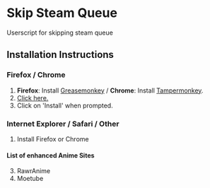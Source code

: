 
Skip Steam Queue
========================
Userscript for skipping steam queue

Installation Instructions
-------------------------
### Firefox / Chrome
1. **Firefox**: Install [Greasemonkey](https://addons.mozilla.org/en-US/firefox/addon/greasemonkey/) / **Chrome**: Install [Tampermonkey](https://chrome.google.com/webstore/detail/tampermonkey/dhdgffkkebhmkfjojejmpbldmpobfkfo).
2. [Click here.](https://github.com/preslly/pg_ssq/raw/master/pg_ssQ.user.js)
3. Click on 'Install' when prompted.

### Internet Explorer / Safari / Other
1. Install Firefox or Chrome

#### List of enhanced Anime Sites
3. RawrAnime
4. Moetube
